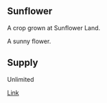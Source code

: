 ## Sunflower

A crop grown at Sunflower Land.

A sunny flower.

## Supply

Unlimited

[Link](https://docs.sunflower-land.com/crafting-guide)
